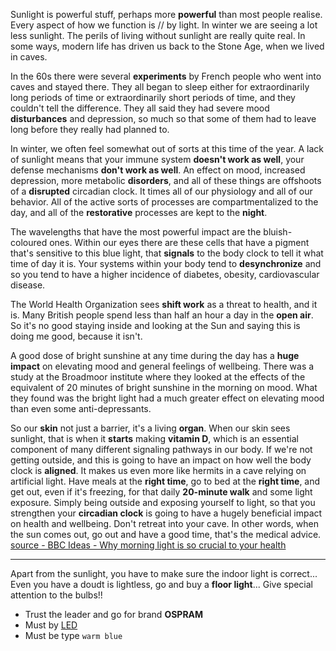 Sunlight is powerful stuff, perhaps more **powerful** than most people realise. Every aspect of how we function is // by light. In winter we are seeing a lot less sunlight. The perils of living without sunlight are really quite real. In some ways, modern life has driven us back to the Stone Age, when we lived in caves.  

In the 60s there were several **experiments** by French people who went into caves and stayed there. They all began to sleep either for extraordinarily long periods of time or extraordinarily short periods of time, and they couldn't tell the difference. They all said they had severe mood **disturbances** and depression, so much so that some of them had to leave long before they really had planned to. 

In winter, we often feel somewhat out of sorts at this time of the year. A lack of sunlight means that your immune system **doesn't work as well**, your defense mechanisms **don't work as well**. An effect on mood, increased depression, more metabolic **disorders**, and all of these things are offshoots of a **disrupted** circadian clock. It times all of our physiology and all of our behavior. All of the active sorts of processes are compartmentalized to the day, and all of the **restorative** processes are kept to the **night**.  

The wavelengths that have the most powerful impact are the bluish-coloured ones. Within our eyes there are these cells that have a pigment that's sensitive to this blue light, that **signals** to the body clock to tell it what time of day it is. Your systems within your body tend to **desynchronize** and so you tend to have a higher incidence of diabetes, obesity, cardiovascular disease.  

The World Health Organization sees **shift work** as a threat to health, and it is. Many British people spend less than half an hour a day in the **open air**. So it's no good staying inside and looking at the Sun and saying this is doing me good, because it isn't.  

A good dose of bright sunshine at any time during the day has a **huge impact** on elevating mood and general feelings of wellbeing. There was a study at the Broadmoor institute where they looked at the effects of the equivalent of 20 minutes of bright sunshine in the morning on mood. What they found was the bright light had a much greater effect on elevating mood than even some anti-depressants. 

So our **skin** not just a barrier, it's a living **organ**. When our skin sees sunlight, that is when it **starts** making **vitamin D**, which is an essential component of many different signaling pathways in our body. If we're not getting outside, and this is going to have an impact on how well the body clock is **aligned**. It makes us even more like hermits in a cave relying on artificial light. Have meals at the **right time**, go to bed at the **right time**, and get out, even if it's freezing, for that daily **20-minute walk** and some light exposure. Simply being outside and exposing yourself to light, so that you strengthen your **circadian clock** is going to have a hugely beneficial impact on health and wellbeing. Don't retreat into your cave. In other words, when the sun comes out, go out and have a good time, that's the medical advice.  [source - BBC Ideas - Why morning light is so crucial to your health](https://www.youtube.com/watch?v=KT03cuiG47E)  

-------

Apart from the sunlight, you have to make sure the indoor light is correct... Even you have a doudt is lightless, go and buy a **floor light**... Give special attention to the bulbs!! 

* Trust the leader and go for brand **OSPRAM**
* Must by [LED](https://www.pipiscrew.com/threads/bulbs.50615/)
* Must be type `warm blue`  


